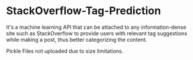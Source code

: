 # StackOverflow-Tag-Prediction
It's a machine learning API that can be attached to any information-dense site such as StackOverflow to provide users with relevant tag suggestions while making a post, thus better categorizing the content.

Pickle Files not uploaded due to size limitations.
